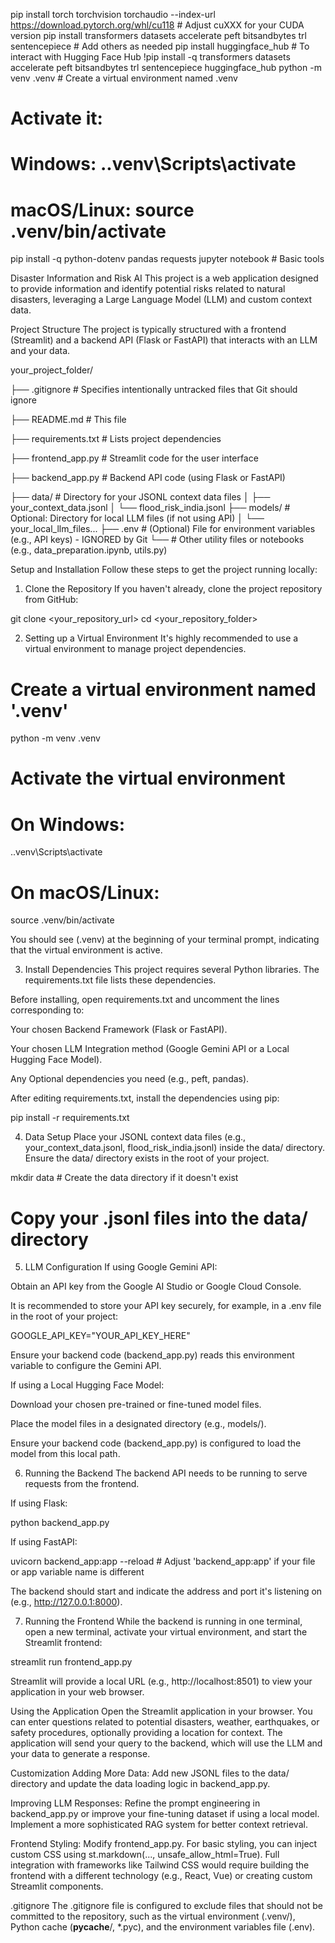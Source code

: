 pip install torch torchvision torchaudio --index-url https://download.pytorch.org/whl/cu118 # Adjust cuXXX for your CUDA version
pip install transformers datasets accelerate peft bitsandbytes trl sentencepiece # Add others as needed
pip install huggingface_hub # To interact with Hugging Face Hub
!pip install -q transformers datasets accelerate peft bitsandbytes trl sentencepiece huggingface_hub
python -m venv .venv  # Create a virtual environment named .venv
# Activate it:
# Windows: .\.venv\Scripts\activate
# macOS/Linux: source .venv/bin/activate
pip install -q python-dotenv pandas requests jupyter notebook # Basic tools

Disaster Information and Risk AI
This project is a web application designed to provide information and identify potential risks related to natural disasters, leveraging a Large Language Model (LLM) and custom context data.

Project Structure
The project is typically structured with a frontend (Streamlit) and a backend API (Flask or FastAPI) that interacts with an LLM and your data.

your_project_folder/

  ├── .gitignore          # Specifies intentionally untracked files that Git should ignore
  
  ├── README.md           # This file
  
  ├── requirements.txt    # Lists project dependencies
  
  ├── frontend_app.py     # Streamlit code for the user interface
  
  ├── backend_app.py      # Backend API code (using Flask or FastAPI)
  
  ├── data/               # Directory for your JSONL context data files
  │   ├── your_context_data.jsonl
  │   └── flood_risk_india.jsonl
  ├── models/             # Optional: Directory for local LLM files (if not using API)
  │   └── your_local_llm_files...
  ├── .env                # (Optional) File for environment variables (e.g., API keys) - IGNORED by Git
  └── # Other utility files or notebooks (e.g., data_preparation.ipynb, utils.py)

Setup and Installation
Follow these steps to get the project running locally:

1. Clone the Repository
If you haven't already, clone the project repository from GitHub:

git clone <your_repository_url>
cd <your_repository_folder>

2. Setting up a Virtual Environment
It's highly recommended to use a virtual environment to manage project dependencies.

# Create a virtual environment named '.venv'
python -m venv .venv

# Activate the virtual environment
# On Windows:
.\.venv\Scripts\activate
# On macOS/Linux:
source .venv/bin/activate

You should see (.venv) at the beginning of your terminal prompt, indicating that the virtual environment is active.

3. Install Dependencies
This project requires several Python libraries. The requirements.txt file lists these dependencies.

Before installing, open requirements.txt and uncomment the lines corresponding to:

Your chosen Backend Framework (Flask or FastAPI).

Your chosen LLM Integration method (Google Gemini API or a Local Hugging Face Model).

Any Optional dependencies you need (e.g., peft, pandas).

After editing requirements.txt, install the dependencies using pip:

pip install -r requirements.txt

4. Data Setup
Place your JSONL context data files (e.g., your_context_data.jsonl, flood_risk_india.jsonl) inside the data/ directory. Ensure the data/ directory exists in the root of your project.

mkdir data # Create the data directory if it doesn't exist
# Copy your .jsonl files into the data/ directory

5. LLM Configuration
If using Google Gemini API:

Obtain an API key from the Google AI Studio or Google Cloud Console.

It is recommended to store your API key securely, for example, in a .env file in the root of your project:

GOOGLE_API_KEY="YOUR_API_KEY_HERE"

Ensure your backend code (backend_app.py) reads this environment variable to configure the Gemini API.

If using a Local Hugging Face Model:

Download your chosen pre-trained or fine-tuned model files.

Place the model files in a designated directory (e.g., models/).

Ensure your backend code (backend_app.py) is configured to load the model from this local path.

6. Running the Backend
The backend API needs to be running to serve requests from the frontend.

If using Flask:

python backend_app.py

If using FastAPI:

uvicorn backend_app:app --reload  # Adjust 'backend_app:app' if your file or app variable name is different

The backend should start and indicate the address and port it's listening on (e.g., http://127.0.0.1:8000).

7. Running the Frontend
While the backend is running in one terminal, open a new terminal, activate your virtual environment, and start the Streamlit frontend:

streamlit run frontend_app.py

Streamlit will provide a local URL (e.g., http://localhost:8501) to view your application in your web browser.

Using the Application
Open the Streamlit application in your browser. You can enter questions related to potential disasters, weather, earthquakes, or safety procedures, optionally providing a location for context. The application will send your query to the backend, which will use the LLM and your data to generate a response.

Customization
Adding More Data: Add new JSONL files to the data/ directory and update the data loading logic in backend_app.py.

Improving LLM Responses: Refine the prompt engineering in backend_app.py or improve your fine-tuning dataset if using a local model. Implement a more sophisticated RAG system for better context retrieval.

Frontend Styling: Modify frontend_app.py. For basic styling, you can inject custom CSS using st.markdown(..., unsafe_allow_html=True). Full integration with frameworks like Tailwind CSS would require building the frontend with a different technology (e.g., React, Vue) or creating custom Streamlit components.

.gitignore
The .gitignore file is configured to exclude files that should not be committed to the repository, such as the virtual environment (.venv/), Python cache (__pycache__/, *.pyc), and the environment variables file (.env).
